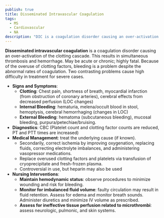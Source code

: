 ```yaml
---
publish: true
title: Disseminated Intravascular Coagulation
tags:
  - MS
  - Cardiovascular
  - NA
description: "DIC is a coagulation disorder causing an over-activation of the clotting cascade. This results in simultaneous thrombosis and hemorrhage."
---
```

**Disseminated intravascular coagulation** is a coagulation disorder causing an over-activation of the clotting cascade. This results in simultaneous thrombosis and hemorrhage. May be acute or chronic; highly fatal. Because of the overuse of clotting factors, bleeding is a problem despite the abnormal rates of coagulation. Two contrasting problems cause high difficulty in treatment for severe cases.
- **Signs and Symptoms**:
	- **Clotting**: Chest pain, shortness of breath, myocardial infarction (from obstruction of coronary arteries), cerebral effects from decreased perfusion (LOC changes)
	- **Internal Bleeding**: hematuria, melena/occult blood in stool, hemoptysis, cerebral hemorrhaging (changes in LOC)
	- **External Bleeding**: hematoma (subcutaneous bleeding), mucosal bleeding, purpura/petechiae/bruising.
- **Diagnostics**: CBC (Platelet count and clotting factor counts are reduced, PT and PTT times are increased)
- **Medical Management**: treat the underlying cause (if known).
	- Secondarily, correct ischemia by improving oxygenation, replacing fluids, correcting electrolyte imbalances, and administering vasopressor medications.
	- Replace overused clotting factors and platelets via transfusion of cryoprecipitate and fresh-frozen plasma.
	- Controversial in use, but heparin may also be used
- **Nursing Interventions**:
	- **Maintain hemodynamic status**: observe procedures to minimize wounding and risk for bleeding.
	- **Monitor for imbalanced fluid volume**: faulty circulation may result in fluid retention. Assess for edema and monitor breath sounds. Administer diuretics and minimize IV volume as prescribed.
	- **Assess for ineffective tissue perfusion related to microthrombi**: assess neurologic, pulmonic, and skin systems.
